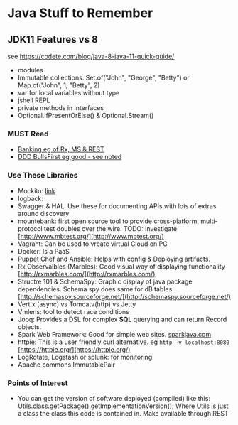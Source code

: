 # Java Stuff to Remember

## JDK11 Features vs 8
see https://codete.com/blog/java-8-java-11-quick-guide/
- modules
- Immutable collections. Set.of("John", "George", "Betty") or Map.of("John", 1, "Betty", 2)
- var for local variables without type
- jshell REPL
- private methods in interfaces
- Optional.ifPresentOrElse() & Optional.Stream()


### MUST Read
  - [Banking eg of Rx, MS & REST](https://github.com/putting/Documentation/blob/master/javaRelated/java/Reactive/banking-eg-rx-aka-ms.md)
  - [DDD BullsFirst eg good - see noted](https://github.com/matthewjosephtaylor/java-blockchain)

### Use These Libraries
  - Mockito: [link](https://dzone.com/articles/mocking-the-unmockable-the-mockito2-way)
  - logback: 
  - Swagger & HAL: Use these for documenting APIs with lots of extras around discovery
  - mountebank: first open source tool to provide cross-platform, multi-protocol test doubles over the wire. TODO: Investigate [http://www.mbtest.org/](http://www.mbtest.org/)
  - Vagrant: Can be used to vreate virtual Cloud on PC
  - Docker: Is a PaaS
  - Puppet Chef and Ansible: Helps with config & Deploying artifacts.
  - Rx Observalbles (Marbles): Good visual way of displaying functionality [http://rxmarbles.com/](http://rxmarbles.com/)
  - Structre 101 & SchemaSpy: Graphic display of java package dependencies. Schema spy does same for dB tables.
    [http://schemaspy.sourceforge.net/](http://schemaspy.sourceforge.net/)
  - Vert.x (async) vs Tomcatv(http) vs Jetty
  - Vmlens: tool to detect race conditions
  - Jooq: Provides a DSL for complex **SQL** querying and can return Record objects.
  - Spark Web Framework: Good for simple web sites. [sparkjava.com]( sparkjava.com)
  - httpie: This is a user friendly curl alternative. eg `http -v localhost:8080` [https://httpie.org/](https://httpie.org/)
  - LogRotate, Logstash or splunk: for monitoring
  - Apache commons ImmutablePair
  
### Points of Interest
  - You can get the version of software deployed (compiled) like this: Utils.class.getPackage().getImplementationVersion();
    Where Utils is just a class the class this code is contained in. Make available through REST

[//]: # (Contains links only and removed by processor)

[bbc]: <http://bbc.co.uk>
